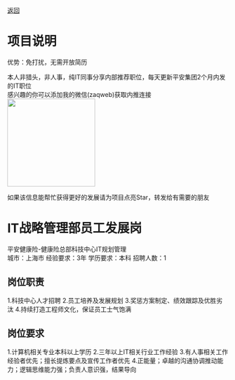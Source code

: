 [返回](../../)

# 项目说明

优势：免打扰，无需开放简历

本人非猎头，非人事，纯IT同事分享内部推荐职位，每天更新平安集团2个月内发的IT职位  
感兴趣的你可以添加我的微信(zaqweb)获取内推连接  
<img src="https://github.com/zaqweb/PA-IT-JOBS/blob/master/WechatICode.jpeg"  height="200" width="200">

如果该信息能帮忙获得更好的发展请为项目点亮Star，转发给有需要的朋友

# IT战略管理部员工发展岗
平安健康险-健康险总部科技中心IT规划管理  
城市：上海市 经验要求：3年 学历要求：本科  招聘人数：1

## 岗位职责
1.科技中心人才招聘
2.员工培养及发展规划
3.奖惩方案制定、绩效跟踪及优胜劣汰
4.持续打造工程师文化，保证员工士气饱满

## 岗位要求
1.计算机相关专业本科以上学历
2.三年以上IT相关行业工作经验
3.有人事相关工作经验者优先；擅长提炼要点及宣传工作者优先
4.正能量；卓越的沟通协调推动能力；逻辑思维能力强；负责人意识强，结果导向




